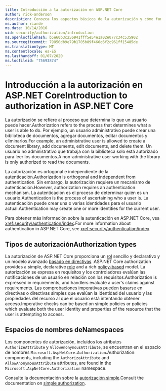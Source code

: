 ```yaml
---
title: Introducción a la autorización en ASP.NET Core
author: rick-anderson
description: Conozca los aspectos básicos de la autorización y cómo funciona la autorización en ASP.NET Core aplicaciones.
ms.author: riande
ms.date: 10/14/2016
uid: security/authorization/introduction
ms.openlocfilehash: b5e60b3c256941fff5e54e1a02e077c34c535902
ms.sourcegitcommit: 79850db9e79b1705b89f466c6f2c961ff15485de
ms.translationtype: MT
ms.contentlocale: es-ES
ms.lasthandoff: 01/07/2020
ms.locfileid: "75693874"
---
```

# <a name="introduction-to-authorization-in-aspnet-core"></a><span data-ttu-id="8849a-103">Introducción a la autorización en ASP.NET Core</span><span class="sxs-lookup"><span data-stu-id="8849a-103">Introduction to authorization in ASP.NET Core</span></span>

<a name="security-authorization-introduction"></a>

<span data-ttu-id="8849a-104">La autorización se refiere al proceso que determina lo que un usuario puede hacer.</span><span class="sxs-lookup"><span data-stu-id="8849a-104">Authorization refers to the process that determines what a user is able to do.</span></span> <span data-ttu-id="8849a-105">Por ejemplo, un usuario administrativo puede crear una biblioteca de documentos, agregar documentos, editar documentos y eliminarlos.</span><span class="sxs-lookup"><span data-stu-id="8849a-105">For example, an administrative user is allowed to create a document library, add documents, edit documents, and delete them.</span></span> <span data-ttu-id="8849a-106">Un usuario no administrativo que trabaja con la biblioteca solo está autorizado para leer los documentos.</span><span class="sxs-lookup"><span data-stu-id="8849a-106">A non-administrative user working with the library is only authorized to read the documents.</span></span>

<span data-ttu-id="8849a-107">La autorización es ortogonal e independiente de la autenticación.</span><span class="sxs-lookup"><span data-stu-id="8849a-107">Authorization is orthogonal and independent from authentication.</span></span> <span data-ttu-id="8849a-108">Sin embargo, la autorización requiere un mecanismo de autenticación.</span><span class="sxs-lookup"><span data-stu-id="8849a-108">However, authorization requires an authentication mechanism.</span></span> <span data-ttu-id="8849a-109">La autenticación es el proceso de determinar quién es un usuario.</span><span class="sxs-lookup"><span data-stu-id="8849a-109">Authentication is the process of ascertaining who a user is.</span></span> <span data-ttu-id="8849a-110">La autenticación puede crear una o varias identidades para el usuario actual.</span><span class="sxs-lookup"><span data-stu-id="8849a-110">Authentication may create one or more identities for the current user.</span></span>

<span data-ttu-id="8849a-111">Para obtener más información sobre la autenticación en ASP.NET Core, vea <xref:security/authentication/index>.</span><span class="sxs-lookup"><span data-stu-id="8849a-111">For more information about authentication in ASP.NET Core, see <xref:security/authentication/index>.</span></span>

## <a name="authorization-types"></a><span data-ttu-id="8849a-112">Tipos de autorización</span><span class="sxs-lookup"><span data-stu-id="8849a-112">Authorization types</span></span>

<span data-ttu-id="8849a-113">La autorización de ASP.NET Core proporciona un [rol](xref:security/authorization/roles) sencillo y declarativo y un modelo avanzado [basado en directivas](xref:security/authorization/policies) .</span><span class="sxs-lookup"><span data-stu-id="8849a-113">ASP.NET Core authorization provides a simple, declarative [role](xref:security/authorization/roles) and a rich [policy-based](xref:security/authorization/policies) model.</span></span> <span data-ttu-id="8849a-114">La autorización se expresa en requisitos y los controladores evalúan las notificaciones de un usuario en relación con los requisitos.</span><span class="sxs-lookup"><span data-stu-id="8849a-114">Authorization is expressed in requirements, and handlers evaluate a user's claims against requirements.</span></span> <span data-ttu-id="8849a-115">Las comprobaciones imperativas pueden basarse en directivas o directivas simples que evalúan la identidad del usuario y las propiedades del recurso al que el usuario está intentando obtener acceso.</span><span class="sxs-lookup"><span data-stu-id="8849a-115">Imperative checks can be based on simple policies or policies which evaluate both the user identity and properties of the resource that the user is attempting to access.</span></span>

## <a name="namespaces"></a><span data-ttu-id="8849a-116">Espacios de nombres de</span><span class="sxs-lookup"><span data-stu-id="8849a-116">Namespaces</span></span>

<span data-ttu-id="8849a-117">Los componentes de autorización, incluidos los atributos `AuthorizeAttribute` y `AllowAnonymousAttribute`, se encuentran en el espacio de nombres `Microsoft.AspNetCore.Authorization`.</span><span class="sxs-lookup"><span data-stu-id="8849a-117">Authorization components, including the `AuthorizeAttribute` and `AllowAnonymousAttribute` attributes, are found in the `Microsoft.AspNetCore.Authorization` namespace.</span></span>

<span data-ttu-id="8849a-118">Consulte la documentación sobre la [autorización simple](xref:security/authorization/simple).</span><span class="sxs-lookup"><span data-stu-id="8849a-118">Consult the documentation on [simple authorization](xref:security/authorization/simple).</span></span>
